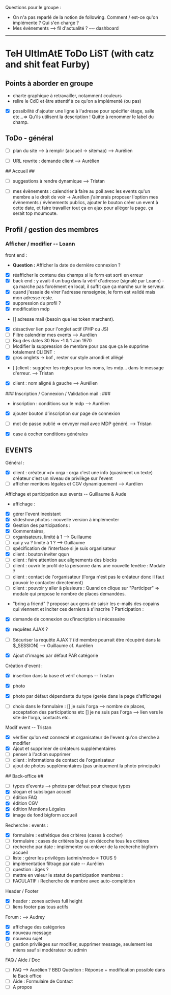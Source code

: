 Questions pour le groupe :
- On n'a pas reparlé de la notion de following. Comment / est-ce qu'on implémente ? Qui s'en charge ?
- Mes évènements --> fil d'actualité ? ~~ dashboard

-----------------------------------------------------------------------

# TeH UltImAtE ToDo LiST (with catz and shit feat Furby) #


## Points à aborder en groupe ##

- charte graphique à retravailler, notamment couleurs
- relire le CdC et être attentif à ce qu'on a implémenté (ou pas)
- [x] possibilité d'ajouter une ligne à l'adresse pour spécifier étage, salle etc...=> Qu'ils utilisent la description ! Quitte à renommer le label du champ.


## ToDo - général ##

- [ ] plan du site --> à remplir (accueil -> sitemap) --> Aurélien
- [ ] URL rewrite : demande client --> Aurélien



## Accueil ##

- [ ] suggestions à rendre dynamique --> Tristan
- [ ] mes évènements : calendrier à faire au poil avec les events qu'un membre a le droit de voir -> Aurélien
    j'aimerais proposer l'option mes évènements / évènements publics, ajouter le bouton créer un event à cette date, et faire travailler tout ça en ajax pour alléger la page. ça serait top moumoute.


## Profil / gestion des membres ##

### Afficher / modifier -- Loann ###
front end :
- **Question :** Afficher la date de dernière connexion ?
- [x] réafficher le contenu des champs si le form est sorti en erreur
- [x] back end : y avait-il un bug dans la vérif d'adresse (signalé par Loann) - ça marche pas forcément en local, il suffit que ça marche sur le serveur.
- [x] quand j'essaie de virer l'adresse renseignée, le form est validé mais mon adresse reste.
- [x] suppression du profil ?
- [x] modification mdp
- [] adresse mail (besoin que les token marchent).
- [x] désactiver lien pour l'onglet actif (PHP ou JS)
- [ ] Filtre calendrier mes events --> Aurélien
- [ ] Bug des dates 30 Nov -1 & 1 Jan 1970
- [ ] Modifier la suppression de membre pour pas que ça le supprime totalement
CLIENT :
- [x] gros onglets -> bof , rester sur style arrondi et allégé
- [ ]client : suggérer les règles pour les noms, les mdp... dans le message d'erreur. --> Tristan
- [x] client : nom aligné à gauche --> Aurélien

### Inscription / Connexion / Validation mail : ###
- inscription : conditions sur le mdp --> Aurélien
- [x] ajouter bouton d'inscription sur page de connexion
- [ ] mot de passe oublié => envoyer mail avec MDP généré. --> Tristan
- [x] case à cocher conditions générales


## EVENTS ##

Général :
- [x] client : créateur =/= orga : orga c'est une info (quasiment un texte) créateur c'est un niveau de privilège sur l'event
- [ ] afficher mentions légales et CGV dynamiquement --> Aurélien

Affichage et participation aux events  -- Guillaume & Aude
- affichage :
- [x] gérer l'event inexistant
- [x] slideshow photos : nouvelle version à implémenter
- [x] Gestion des participations :
- [x] Commentaires,
- [ ] organisateurs, limité à 1 --> Guillaume
- [ ] qui y va ? limité à 1 ? --> Guillaume
- [ ] spécification de l'interface si je suis organisateur
- [x] client : bouton inviter qqun
- [ ] client : faire attention aux alignements des blocks
- [ ] client : ouvrir le profil de la personne dans une nouvelle fenêtre : Modale ?
- [ ] client : contact de l'organisateur (l'orga n'est pas le créateur donc il faut pouvoir le contacter directement)
- [ ] client : pouvoir y aller à plusieurs : Quand on clique sur "Participer" => modale qui propose le nombre de places demandées.
- "bring a friend" ? proposer aux gens de saisir les e-mails des copains qui viennent et inciter ces derniers à s'inscrire ?
Participation :
- [x] demande de connexion ou d'inscription si nécessaire
- [x] requêtes AJAX ?
- [ ] Sécuriser la requête AJAX ? (id membre pourrait être récupéré dans la $_SESSION) --> Guillaume cf. Aurélien
- [x] Ajout d'images par défaut PAR catégorie


Création d'event :
- [x] insertion dans la base et vérif champs -- Tristan
- [x] photo
- [x] photo par défaut dépendante du type (gerée dans la page d'affichage)
- [ ] choix dans le formulaire :
[] je suis l'orga --> nombre de places, acceptation des participations etc
[] je ne suis pas l'orga --> lien vers le site de l'orga, contacts etc.


Modif event -- Tristan
- [x] vérifier qu'on est connecté et organisateur de l'event qu'on cherche à modifier
- [x] Ajout et supprimer de créateurs supplémentaires
- [ ] penser à l'action supprimer
- [ ] client : informations de contact de l'organisateur
- [ ] ajout de photos supplémentaires (pas uniquement la photo principale)

## Back-office ##


- [ ] types d'events --> photos par défaut pour chaque types
- [x] slogan et subslogan accueil
- [ ] édition FAQ
- [x] édition CGV
- [x] édition Mentions Légales
- [x] image de fond bigform accueil

Recherche :
events :
- [x] formulaire : esthétique des critères (cases à cocher)
- [ ] formulaire : cases de critères bug si on décoche tous les critères
- [ ] recherche par date : implémenter ou enlever de la recherche bigform accueil
- [ ] liste : gérer les privilèges (admin/modo = TOUS !)
- [ ] implémentation filtrage par date -- Aurélien
- [ ] question : âges ?
- [ ] mettre en valeur le statut de participation
membres :
- [ ] FACULATIF : Recherche de membre avec auto-complétion

Header / Footer
- [x] header : zones actives full height
- [ ] liens footer pas tous actifs

Forum : --> Audrey
- [x] affichage des catégories
- [x] nouveau message
- [x] nouveau sujet
- [ ] gestion privilèges sur modifier, supprimer message, seulement les miens sauf si modérateur ou admin

FAQ / Aide / Doc
- [ ] FAQ --> Aurélien ? BBD Question : Réponse + modification possible dans le Back office
- [ ] Aide : Formulaire de Contact
- [ ] A propos

